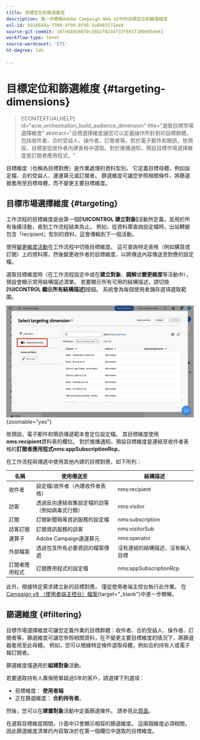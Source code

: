 ```yaml
---
title: 目標定位和篩選維度
description: 進一步瞭解Adobe Campaign Web UI中的目標定位和篩選維度
exl-id: b910649a-7300-4f99-8f40-3a8965572ee9
source-git-commit: 16fe04858870c58b2f0244f33f691f1606050e61
workflow-type: tm+mt
source-wordcount: '571'
ht-degree: 14%

---
```


# 目標定位和篩選維度 {#targeting-dimensions}

>[!CONTEXTUALHELP]
>id="acw_orchestration_build_audience_dimension"
>title="選取目標市場選擇維度"
>abstract="目標選擇維度讓您可以定義操作所針對的目標群體，包括收件者、合約受益人、操作者、訂閱者等。對於電子郵件和簡訊，依預設，目標是從收件者內建表格中選取。對於推播通知，預設目標市場選擇維度是訂閱者應用程式。"

目標維度（也稱為目標對應）是作業處理的資料型別。 它定義目標母體，例如設定檔、合約受益人、運運算元或訂閱者。 篩選維度可讓您參照相關條件，將篩選器套用至目標母體，而不變更主要目標維度。

## 目標市場選擇維度 {#targeting}

工作流程的目標維度是由第一個&#x200B;**[!UICONTROL 建立對象]**&#x200B;活動所定義，並用於所有後續活動，直到工作流程結束為止。 例如，從資料庫查詢設定檔時，出站轉變包含「recipient」型別的資料，這會傳輸到下一個活動。

使用[變更維度活動](../workflows/activities/change-dimension.md)在工作流程中切換目標維度。 這可查詢特定表格（例如購買或訂閱）上的資料庫，然後變更收件者的目標維度，以將傳送內容傳送至對應的設定檔。

選取目標維度時（在工作流程設定中或在&#x200B;**建立對象**、**調解**&#x200B;或&#x200B;**變更維度**&#x200B;等活動中），預設會顯示常用結構描述清單。 若要顯示所有可用的結構描述，請切換&#x200B;**[!UICONTROL 顯示所有結構描述]**&#x200B;按鈕。 系統會為每個使用者儲存選項選取範圍。

![熒幕擷圖顯示目標維度介面，並啟用[顯示所有結構描述]按鈕。](assets/targeting-dimension-show-all.png){zoomable="yes"}

依預設，電子郵件和簡訊傳遞範本會定位設定檔。 其目標維度使用&#x200B;**nms:recipient**&#x200B;資料表的欄位。 對於推播通知，預設目標維度是連結至收件者表格的&#x200B;**訂閱者應用程式nms:appSubscriptionRcp**。

在工作流程與傳遞中使用其他內建的目標對應，如下所列：

| 名稱 | 使用傳送至 | 結構描述 |
|-----------------------|-------------------------------------------------------|-------------------------|
| 收件者 | 設定檔/收件者（內建收件者表格） | nms:recipient |
| 訪客 | 透過反向連結收集設定檔的訪客（例如病毒式行銷） | mns:visitor |
| 訂閱 | 訂閱新聞稿等資訊服務的設定檔 | nms:subscription |
| 訪客訂閱 | 訂閱資訊服務的訪客 | nms:visitorSub |
| 運算子 | Adobe Campaign運運算元 | nms:operator |
| 外部檔案 | 透過包含所有必要資訊的檔案傳遞 | 沒有連結的結構描述，沒有輸入目標 |
| 訂閱者應用程式 | 訂閱應用程式的設定檔 | nms:appSubscriptionRcp |

此外，根據特定需求建立新的目標對應。 僅從使用者端主控台執行此作業。 在[Campaign v8 （使用者端主控台）檔案](https://experienceleague.adobe.com/docs/campaign/campaign-v8/audience/add-profiles/target-mappings.html#new-mapping){target="_blank"}中進一步瞭解。

## 篩選維度 {#filtering}

目標市場選擇維度可讓您定義作業的目標群體：收件者、合約受益人、操作者、訂閱者等。篩選維度可讓您參照相關資料，在不變更主要目標維度的情況下，將篩選器套用至此母體。 例如，您可以根據特定條件選取母體，例如合約持有人或電子報訂閱者。

篩選維度僅適用於&#x200B;**組建對象**&#x200B;活動。

若要選取持有人壽保險單超過5年的客戶，請選擇下列選項：

* 目標維度： **使用者端**
* 正在篩選維度： **合約持有者**。

然後，您可以在&#x200B;**建置對象**&#x200B;活動中定義篩選條件。 請參見此[頁面](../workflows/activities/build-audience.md)。

在選取目標維度期間，介面中只會顯示相容的篩選維度。 這兩個維度必須相關，因此篩選維度清單的內容取決於在第一個欄位中選取的目標維度。
